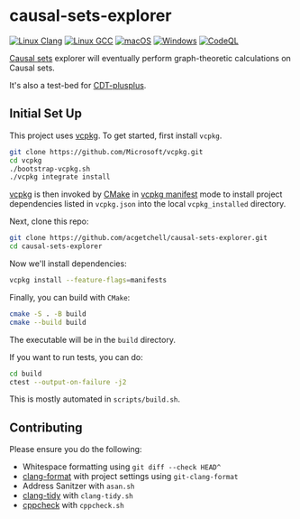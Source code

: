 # causal-sets-explorer

[![Linux Clang](https://github.com/acgetchell/causal-sets-explorer/actions/workflows/linux-clang.yml/badge.svg)](https://github.com/acgetchell/causal-sets-explorer/actions/workflows/linux-clang.yml)
[![Linux GCC](https://github.com/acgetchell/causal-sets-explorer/actions/workflows/linux-gcc.yml/badge.svg)](https://github.com/acgetchell/causal-sets-explorer/actions/workflows/linux-gcc.yml)
[![macOS](https://github.com/acgetchell/causal-sets-explorer/actions/workflows/macos.yml/badge.svg)](https://github.com/acgetchell/causal-sets-explorer/actions/workflows/macos.yml)
[![Windows](https://github.com/acgetchell/causal-sets-explorer/actions/workflows/windows-msvc.yml/badge.svg)](https://github.com/acgetchell/causal-sets-explorer/actions/workflows/windows-msvc.yml)
[![CodeQL](https://github.com/acgetchell/causal-sets-explorer/actions/workflows/codeql-analysis.yml/badge.svg)](https://github.com/acgetchell/causal-sets-explorer/actions/workflows/codeql-analysis.yml)

[Causal sets][causets] explorer will eventually perform graph-theoretic calculations on Causal sets.

It's also a test-bed for [CDT-plusplus].

## Initial Set Up

This project uses [vcpkg].
To get started, first install `vcpkg`.

~~~zsh
git clone https://github.com/Microsoft/vcpkg.git
cd vcpkg
./bootstrap-vcpkg.sh
./vcpkg integrate install
~~~

[vcpkg] is then invoked by [CMake] in [vcpkg manifest][vcpkg-manifest] mode to install project dependencies listed in `vcpkg.json` into the local `vcpkg_installed` directory.

Next, clone this repo:

~~~zsh
git clone https://github.com/acgetchell/causal-sets-explorer.git
cd causal-sets-explorer
~~~

Now we'll install dependencies:

~~~zsh
vcpkg install --feature-flags=manifests
~~~

Finally, you can build with `CMake`:

~~~zsh
cmake -S . -B build
cmake --build build
~~~

The executable will be in the `build` directory.

If you want to run tests, you can do:

~~~zsh
cd build
ctest --output-on-failure -j2
~~~

This is mostly automated in `scripts/build.sh`.

## Contributing

Please ensure you do the following:

- Whitespace formatting using `git diff --check HEAD^`
- [clang-format] with project settings using `git-clang-format`
- Address Sanitzer with `asan.sh`
- [clang-tidy] with `clang-tidy.sh`
- [cppcheck] with `cppcheck.sh`

[causets]: https://en.wikipedia.org/wiki/Causal_sets
[cdt-plusplus]: https://github.com/acgetchell/CDT-plusplus
[vcpkg]: https://vcpkg.io/en/index.html
[CMake]: https://cmake.org
[vcpkg-manifest]: https://github.com/microsoft/vcpkg/blob/master/docs/users/manifests.md
[clang-format]: https://clang.llvm.org/docs/ClangFormat.html
[clang-tidy]: https://clang.llvm.org/extra/clang-tidy/
[cppcheck]: https://cppcheck.sourceforge.io
